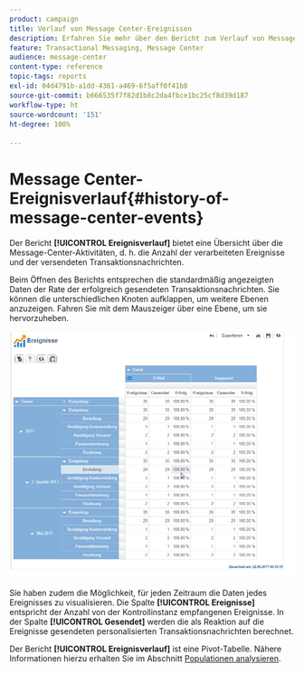 ```yaml
---
product: campaign
title: Verlauf von Message Center-Ereignissen
description: Erfahren Sie mehr über den Bericht zum Verlauf von Message Center-Ereignissen
feature: Transactional Messaging, Message Center
audience: message-center
content-type: reference
topic-tags: reports
exl-id: 04d4791b-a1dd-4361-a469-6f5aff0f41b8
source-git-commit: b666535f7f82d1b8c2da4fbce1bc25cf8d39d187
workflow-type: ht
source-wordcount: '151'
ht-degree: 100%

---
```


# Message Center-Ereignisverlauf{#history-of-message-center-events}



Der Bericht **[!UICONTROL Ereignisverlauf]** bietet eine Übersicht über die Message-Center-Aktivitäten, d. h. die Anzahl der verarbeiteten Ereignisse und der versendeten Transaktionsnachrichten.

Beim Öffnen des Berichts entsprechen die standardmäßig angezeigten Daten der Rate der erfolgreich gesendeten Transaktionsnachrichten. Sie können die unterschiedlichen Knoten aufklappen, um weitere Ebenen anzuzeigen. Fahren Sie mit dem Mauszeiger über eine Ebene, um sie hervorzuheben.

![](assets/messagecenter_reporting_001.png)

Sie haben zudem die Möglichkeit, für jeden Zeitraum die Daten jedes Ereignisses zu visualisieren. Die Spalte **[!UICONTROL Ereignisse]** entspricht der Anzahl von der Kontrollinstanz empfangenen Ereignisse. In der Spalte **[!UICONTROL Gesendet]** werden die als Reaktion auf die Ereignisse gesendeten personalisierten Transaktionsnachrichten berechnet.

Der Bericht **[!UICONTROL Ereignisverlauf]** ist eine Pivot-Tabelle. Nähere Informationen hierzu erhalten Sie im Abschnitt [Populationen analysieren](../../reporting/using/about-descriptive-analysis.md).

